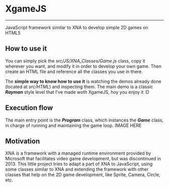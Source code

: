 # XgameJS
------
JavaScript framework similar to XNA to develop simple 2D games on HTML5

## How to use it
You can simply pick the _src/JS/XNA_Classes/Game.js_ class, copy it wherever you want, and modify it in order to develop your own game. Then create an HTML file and reference all the classes you use in there.

The **simple way to know how to use it** is watching the demos already done (located at _src/HTML_) and inspecting them.
The main demo is a classic **_Rayman_** style level that I've made woth XgameJS, hoy you enjoy it :D

## Execution flow
The main entry point is the **_Program_** class, which instances the **_Game_** class, in charge of running and maintaining the game loop.
IMAGE HERE

## Motivation
XNA is a framework with a managed runtime environment provided by Microsoft that facilitates video game development, but was discontinued in 2013.
This little project tries to adapt a part of XNA to JavaScript, using some classes similar to XNA and extending the framework with other classes that help on the 2D game development, like Sprite, Camera, Circle, etc.

